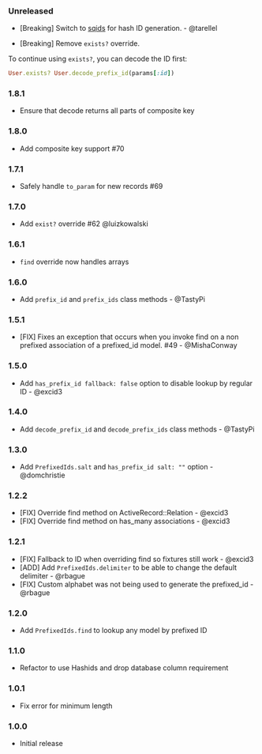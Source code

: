 ### Unreleased

* [Breaking] Switch to [sqids](https://sqids.org/ruby) for hash ID generation. - @tarellel

* [Breaking] Remove `exists?` override.

To continue using `exists?`, you can decode the ID first:

```ruby
User.exists? User.decode_prefix_id(params[:id])
```

### 1.8.1

* Ensure that decode returns all parts of composite key

### 1.8.0

* Add composite key support #70

### 1.7.1

* Safely handle `to_param` for new records #69

### 1.7.0

* Add `exist?` override #62 @luizkowalski

### 1.6.1

* `find` override now handles arrays

### 1.6.0

* Add `prefix_id` and `prefix_ids` class methods - @TastyPi

### 1.5.1

* [FIX] Fixes an exception that occurs when you invoke find on a non prefixed association of a prefixed_id model. #49 - @MishaConway

### 1.5.0

* Add `has_prefix_id fallback: false` option to disable lookup by regular ID - @excid3

### 1.4.0

* Add `decode_prefix_id` and `decode_prefix_ids` class methods - @TastyPi

### 1.3.0

* Add `PrefixedIds.salt` and `has_prefix_id salt: ""` option - @domchristie

### 1.2.2

* [FIX] Override find method on ActiveRecord::Relation - @excid3
* [FIX] Override find method on has_many associations - @excid3

### 1.2.1

* [FIX] Fallback to ID when overriding find so fixtures still work - @excid3
* [ADD] Add `PrefixedIds.delimiter` to be able to change the default delimiter - @rbague
* [FIX] Custom alphabet was not being used to generate the prefixed_id - @rbague

### 1.2.0

* Add `PrefixedIds.find` to lookup any model by prefixed ID

### 1.1.0

* Refactor to use Hashids and drop database column requirement

### 1.0.1

* Fix error for minimum length

### 1.0.0

* Initial release
